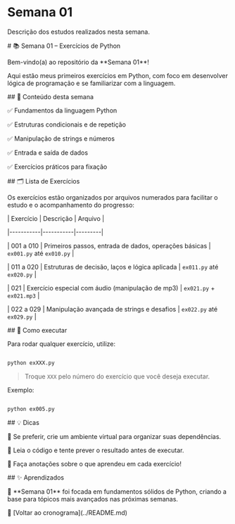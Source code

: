 # Semana 01

Descrição dos estudos realizados nesta semana.



\# 📚 Semana 01 – Exercícios de Python



Bem-vindo(a) ao repositório da \*\*Semana 01\*\*!  

Aqui estão meus primeiros exercícios em Python, com foco em desenvolver lógica de programação e se familiarizar com a linguagem.  



\## 📌 Conteúdo desta semana

✅ Fundamentos da linguagem Python  

✅ Estruturas condicionais e de repetição  

✅ Manipulação de strings e números  

✅ Entrada e saída de dados  

✅ Exercícios práticos para fixação  



\## 🗂️ Lista de Exercícios

Os exercícios estão organizados por arquivos numerados para facilitar o estudo e o acompanhamento do progresso:



| Exercício | Descrição | Arquivo |

|-----------|-----------|---------|

| 001 a 010 | Primeiros passos, entrada de dados, operações básicas | `ex001.py` até `ex010.py` |

| 011 a 020 | Estruturas de decisão, laços e lógica aplicada | `ex011.py` até `ex020.py` |

| 021 | Exercício especial com áudio (manipulação de mp3) | `ex021.py` + `ex021.mp3` |

| 022 a 029 | Manipulação avançada de strings e desafios | `ex022.py` até `ex029.py` |



\## 🚀 Como executar

Para rodar qualquer exercício, utilize:

```bash

python exXXX.py

```

> Troque `XXX` pelo número do exercício que você deseja executar.  



Exemplo:

```bash

python ex005.py

```



\## 💡 Dicas

🔹 Se preferir, crie um ambiente virtual para organizar suas dependências.  

🔹 Leia o código e tente prever o resultado antes de executar.  

🔹 Faça anotações sobre o que aprendeu em cada exercício!



\## ✨ Aprendizados

📖 \*\*Semana 01\*\* foi focada em fundamentos sólidos de Python, criando a base para tópicos mais avançados nas próximas semanas.  



🔗 \[Voltar ao cronograma](../README.md)

